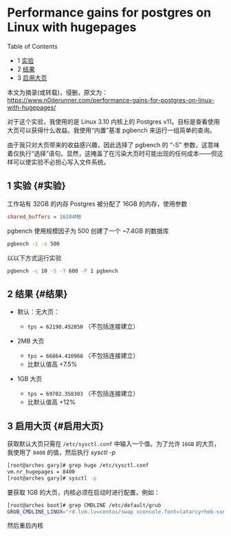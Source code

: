 # Performance gains for postgres on Linux with hugepages


<div class="ox-hugo-toc toc has-section-numbers">

<div class="heading">Table of Contents</div>

- <span class="section-num">1</span> [实验](#实验)
- <span class="section-num">2</span> [结果](#结果)
- <span class="section-num">3</span> [启用大页](#启用大页)

</div>
<!--endtoc-->


本文为摘录(或转载)，侵删，原文为： https://www.n0derunner.com/performance-gains-for-postgres-on-linux-with-hugepages/

对于这个实验，我使用的是 Linux 3.10 内核上的 Postgres v11。目标是查看使用大页可以获得什么收益。我使用“内置”基准
pgbench 来运行一组简单的查询。

由于我只对大页带来的收益感兴趣，因此选择了 pgbench 的 “-S” 参数，这意味着仅执行“选择”语句。显然，这掩盖了在污染大页时可能出现的任何成本——但这样可以使实验不必担心写入文件系统。


## <span class="section-num">1</span> 实验 {#实验}

工作站有 32GB 的内存
Postgres 被分配了 16GB 的内存，使用参数

```cfg
shared_buffers = 16384MB
```

pgbench 使用规模因子为 500 创建了一个 ~7.4GB 的数据库

```sh
pgbench -i -s 500
```

以以下方式运行实验

```sh
pgbench -c 10 -S -T 600 -P 1 pgbench
```


## <span class="section-num">2</span> 结果 {#结果}

-   默认：无大页：
    -   `tps = 62190.452850` （不包括连接建立）

-   2MB 大页
    -   `tps = 66864.410968` （不包括连接建立）
    -   比默认值高 +7.5%

-   1GB 大页
    -   `tps = 69702.358303` （不包括连接建立）
    -   比默认值高 +12%


## <span class="section-num">3</span> 启用大页 {#启用大页}

获取默认大页只需在 `/etc/sysctl.conf` 中输入一个值。为了允许 `16GB` 的大页，我使用了 `8400` 的值，然后执行 _sysctl -p_

```sh
[root@arches gary]# grep huge /etc/sysctl.conf
vm.nr_hugepages = 8400
[root@arches gary]# sysctl -p
```

要获取 1GB 的大页，内核必须在启动时进行配置，例如：

```sh
[root@arches boot]# grep CMDLINE /etc/default/grub
GRUB_CMDLINE_LINUX="rd.lvm.lv=centos/swap vconsole.font=latarcyrheb-sun16 rd.lvm.lv=centos/root crashkernel=auto vconsole.keymap=us rhgb quiet rdblacklist=nouveau default_hugepagesz=1G hugepagesz=1G
```

然后重启内核

